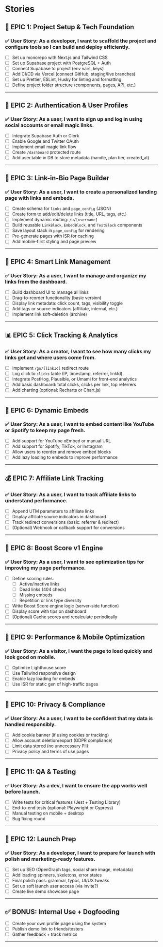 # Stories

## 🧱 EPIC 1: Project Setup & Tech Foundation

### ✅ User Story: As a developer, I want to scaffold the project and configure tools so I can build and deploy efficiently.

- [ ] Set up monorepo with Next.js and Tailwind CSS
- [ ] Set up Supabase project with PostgreSQL + Auth
- [ ] Connect Supabase to project (env vars, keys)
- [ ] Add CI/CD via Vercel (connect GitHub, staging/live branches)
- [ ] Set up Prettier, ESLint, Husky for linting and formatting
- [ ] Define project folder structure (components, pages, API, etc.)

---

## 🔐 EPIC 2: Authentication & User Profiles

### ✅ User Story: As a user, I want to sign up and log in using social accounts or email magic links.

- [ ] Integrate Supabase Auth or Clerk
- [ ] Enable Google and Twitter OAuth
- [ ] Implement email magic link flow
- [ ] Create `/dashboard` protected route
- [ ] Add user table in DB to store metadata (handle, plan tier, created_at)

---

## 🧩 EPIC 3: Link-in-Bio Page Builder

### ✅ User Story: As a user, I want to create a personalized landing page with links and embeds.

- [ ] Create schema for `links` and `page_config` (JSON)
- [ ] Create form to add/edit/delete links (title, URL, tags, etc.)
- [ ] Implement dynamic routing: `/u/[username]`
- [ ] Build reusable `LinkBlock`, `EmbedBlock`, and `TextBlock` components
- [ ] Save layout stack in `page_config` for rendering
- [ ] Pre-generate pages with ISR for caching
- [ ] Add mobile-first styling and page preview

---

## 🔗 EPIC 4: Smart Link Management

### ✅ User Story: As a user, I want to manage and organize my links from the dashboard.

- [ ] Build dashboard UI to manage all links
- [ ] Drag-to-reorder functionality (basic version)
- [ ] Display link metadata: click count, tags, visibility toggle
- [ ] Add tags or source indicators (affiliate, internal, etc.)
- [ ] Implement link soft-deletion (archive)

---

## 📊 EPIC 5: Click Tracking & Analytics

### ✅ User Story: As a creator, I want to see how many clicks my links get and where users come from.

- [ ] Implement `/go/[linkId]` redirect route
- [ ] Log click to `clicks` table (IP, timestamp, referrer, linkId)
- [ ] Integrate PostHog, Plausible, or Umami for front-end analytics
- [ ] Add basic dashboard: total clicks, clicks per link, top referrers
- [ ] Add charting (optional: Recharts or Chart.js)

---

## 🎵 EPIC 6: Dynamic Embeds

### ✅ User Story: As a user, I want to embed content like YouTube or Spotify to keep my page fresh.

- [ ] Add support for YouTube oEmbed or manual URL
- [ ] Add support for Spotify, TikTok, or Instagram
- [ ] Allow users to reorder and remove embed blocks
- [ ] Add lazy loading to embeds to improve performance

---

## 💰 EPIC 7: Affiliate Link Tracking

### ✅ User Story: As a user, I want to track affiliate links to understand performance.

- [ ] Append UTM parameters to affiliate links
- [ ] Display affiliate source indicators in dashboard
- [ ] Track redirect conversions (basic: referrer & redirect)
- [ ] (Optional) Webhook or callback support for conversions

---

## 🚀 EPIC 8: Boost Score v1 Engine

### ✅ User Story: As a user, I want to see optimization tips for improving my page performance.

- [ ] Define scoring rules:
  - [ ] Active/inactive links
  - [ ] Dead links (404 check)
  - [ ] Missing embeds
  - [ ] Repetition or link type diversity
- [ ] Write Boost Score engine logic (server-side function)
- [ ] Display score with tips on dashboard
- [ ] (Optional) Cache scores and recalculate periodically

---

## 🔧 EPIC 9: Performance & Mobile Optimization

### ✅ User Story: As a visitor, I want the page to load quickly and look good on mobile.

- [ ] Optimize Lighthouse score
- [ ] Use Tailwind responsive design
- [ ] Enable lazy loading for embeds
- [ ] Use ISR for static gen of high-traffic pages

---

## 🔐 EPIC 10: Privacy & Compliance

### ✅ User Story: As a user, I want to be confident that my data is handled responsibly.

- [ ] Add cookie banner (if using cookies or tracking)
- [ ] Allow account deletion/export (GDPR compliance)
- [ ] Limit data stored (no unnecessary PII)
- [ ] Privacy policy and terms of use pages

---

## 🧪 EPIC 11: QA & Testing

### ✅ User Story: As a dev, I want to ensure the app works well before launch.

- [ ] Write tests for critical features (Jest + Testing Library)
- [ ] End-to-end tests (optional: Playwright or Cypress)
- [ ] Manual testing on mobile + desktop
- [ ] Bug fixing round

---

## 🚨 EPIC 12: Launch Prep

### ✅ User Story: As a developer, I want to prepare for launch with polish and marketing-ready features.

- [ ] Set up SEO (OpenGraph tags, social share image, metadata)
- [ ] Add loading spinners, skeletons, error states
- [ ] Final polish pass: grammar, typos, UI/UX tweaks
- [ ] Set up soft launch user access (via invite?)
- [ ] Create live demo showcase page

---

## ✅ BONUS: Internal Use + Dogfooding

- [ ] Create your own profile page using the system
- [ ] Publish demo link to friends/testers
- [ ] Gather feedback + track metrics

---

